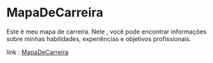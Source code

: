 # MapaDeCarreira
Este é meu mapa de carreira. Nele , você pode encontrar informações sobre minhas habilidades, experiências e objetivos profissionais.

link : [MapaDeCarreira](https://murilomacedosilva.github.io/MapaDeCarreira/)
